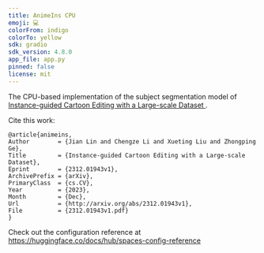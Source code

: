 ```yaml
---
title: AnimeIns CPU
emoji: 💻
colorFrom: indigo
colorTo: yellow
sdk: gradio
sdk_version: 4.8.0
app_file: app.py
pinned: false
license: mit
---
```


The CPU-based implementation of the subject segmentation model of [Instance-guided Cartoon Editing with a Large-scale Dataset
](https://arxiv.org/abs/2312.01943).

Cite this work:

    @article{animeins,
    Author        = {Jian Lin and Chengze Li and Xueting Liu and Zhongping Ge},
    Title         = {Instance-guided Cartoon Editing with a Large-scale Dataset},
    Eprint        = {2312.01943v1},
    ArchivePrefix = {arXiv},
    PrimaryClass  = {cs.CV},
    Year          = {2023},
    Month         = {Dec},
    Url           = {http://arxiv.org/abs/2312.01943v1},
    File          = {2312.01943v1.pdf}
    }

Check out the configuration reference at https://huggingface.co/docs/hub/spaces-config-reference

